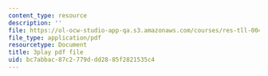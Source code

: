 ```yaml
---
content_type: resource
description: ''
file: https://ol-ocw-studio-app-qa.s3.amazonaws.com/courses/res-tll-004-stem-concept-videos-fall-2013/bc7abbac87c2779ddd2885f2821535c4_6HtVKlFNb2A.pdf
file_type: application/pdf
resourcetype: Document
title: 3play pdf file
uid: bc7abbac-87c2-779d-dd28-85f2821535c4
---
```

